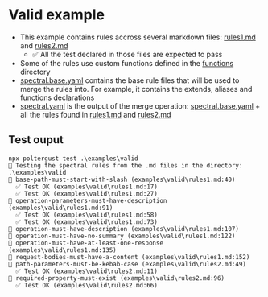 # Valid example

* This example contains rules accross several markdown files: [rules1.md](rules1.md) and [rules2.md](rules2.md)
  * ✅ All the test declared in those files are expected to pass
* Some of the rules use custom functions defined in the [functions](functions) directory
* [spectral.base.yaml](spectral.base.yaml) contains the base rule files that will be used to merge the rules into. For example, it contains the extends, aliases and functions declarations
* [spectral.yaml](spectral.yaml) is the output of the merge operation: [spectral.base.yaml](spectral.base.yaml) + all the rules found in [rules1.md](rules1.md) and [rules2.md](rules2.md)

## Test ouput

```
npx poltergust test .\examples\valid
🔎 Testing the spectral rules from the .md files in the directory: .\examples\valid
👻 base-path-must-start-with-slash (examples\valid\rules1.md:40)
  ✅ Test OK (examples\valid\rules1.md:17)
  ✅ Test OK (examples\valid\rules1.md:27)
👻 operation-parameters-must-have-description (examples\valid\rules1.md:91)
  ✅ Test OK (examples\valid\rules1.md:58)
  ✅ Test OK (examples\valid\rules1.md:73)
👻 operation-must-have-description (examples\valid\rules1.md:107)
👻 operation-must-have-no-summary (examples\valid\rules1.md:122)
👻 operation-must-have-at-least-one-response (examples\valid\rules1.md:135)
👻 request-bodies-must-have-a-content (examples\valid\rules1.md:152)
👻 path-parameters-must-be-kebab-case (examples\valid\rules2.md:49)
  ✅ Test OK (examples\valid\rules2.md:11)
👻 required-property-must-exist (examples\valid\rules2.md:96)
  ✅ Test OK (examples\valid\rules2.md:66)
```